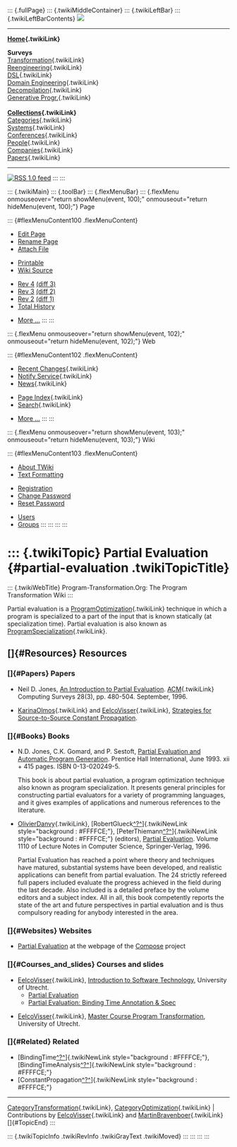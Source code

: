 ::: {.fullPage}
::: {.twikiMiddleContainer}
::: {.twikiLeftBar}
::: {.twikiLeftBarContents}
![](../pub/transformation.gif)

------------------------------------------------------------------------

**[Home](WebHome){.twikiLink}**

**Surveys**\
[Transformation](ProgramTransformation){.twikiLink}\
[Reengineering](ReengineeringWiki){.twikiLink}\
[DSL](DomainSpecificLanguages){.twikiLink}\
[Domain Engineering](DomainEngineering){.twikiLink}\
[Decompilation](DeCompilation){.twikiLink}\
[Generative Progr.](GenerativeProgrammingWiki){.twikiLink}\
\
**[Collections](CategoryCollection){.twikiLink}**\
[Categories](CategoryCategory){.twikiLink}\
[Systems](TransformationSystems){.twikiLink}\
[Conferences](TransformationConferences){.twikiLink}\
[People](TransformationPeople){.twikiLink}\
[Companies](TransformationCompanies){.twikiLink}\
[Papers](CategoryPaper){.twikiLink}

------------------------------------------------------------------------

[![](../pub/rss.gif "RSS 1.0 feed")](WebRss@skin=rss)
:::
:::

::: {.twikiMain}
::: {.toolBar}
::: {.flexMenuBar}
::: {.flexMenu onmouseover="return showMenu(event, 100);" onmouseout="return hideMenu(event, 100);"}
Page

::: {#flexMenuContent100 .flexMenuContent}
-   [Edit
    Page](http://www.program-transformation.org/edit/Transform/PartialEvaluation?t=1536825810)
-   [Rename
    Page](http://www.program-transformation.org/rename/Transform/PartialEvaluation)
-   [Attach
    File](http://www.program-transformation.org/attach/Transform/PartialEvaluation)

<!-- -->

-   [Printable](http://www.program-transformation.org/view/Transform/PartialEvaluation?skin=print.pattern)
-   [Wiki
    Source](http://www.program-transformation.org/view/Transform/PartialEvaluation?skin=text&raw=on&contenttype=text/plain)

<!-- -->

-   [Rev
    4](http://www.program-transformation.org/view/Transform/PartialEvaluation?rev=1.4)
    [(diff 3)](http://www.program-transformation.org/rdiff/Transform/PartialEvaluation?rev1=1.4&rev2=1.3)
-   [Rev
    3](http://www.program-transformation.org/view/Transform/PartialEvaluation?rev=1.3)
    [(diff 2)](http://www.program-transformation.org/rdiff/Transform/PartialEvaluation?rev1=1.3&rev2=1.2)
-   [Rev
    2](http://www.program-transformation.org/view/Transform/PartialEvaluation?rev=1.2)
    [(diff 1)](http://www.program-transformation.org/rdiff/Transform/PartialEvaluation?rev1=1.2&rev2=1.1)
-   [Total
    History](http://www.program-transformation.org/rdiff/Transform/PartialEvaluation)

<!-- -->

-   [More
    \...](http://www.program-transformation.org/oops/Transform/PartialEvaluation?template=oopsmore&param1=1.4&param2=1.4)
:::
:::

::: {.flexMenu onmouseover="return showMenu(event, 102);" onmouseout="return hideMenu(event, 102);"}
Web

::: {#flexMenuContent102 .flexMenuContent}
-   [Recent Changes](WebChanges){.twikiLink}
-   [Notify Service](WebNotify){.twikiLink}
-   [News](WebNews){.twikiLink}

<!-- -->

-   [Page Index](WebIndex){.twikiLink}
-   [Search](WebSearch){.twikiLink}

<!-- -->

-   [More
    \...](http://www.program-transformation.org/oops/Transform/PartialEvaluation?template=oopsmore&param1=1.4&param2=1.4)
:::
:::

::: {.flexMenu onmouseover="return showMenu(event, 103);" onmouseout="return hideMenu(event, 103);"}
Wiki

::: {#flexMenuContent103 .flexMenuContent}
-   [About
    TWiki](http://www.program-transformation.org/view/TWiki/WebHome)
-   [Text
    Formatting](http://www.program-transformation.org/view/TWiki/TextFormattingRules)

<!-- -->

-   [Registration](http://www.program-transformation.org/view/TWiki/TWikiRegistration)
-   [Change
    Password](http://www.program-transformation.org/view/TWiki/ChangePassword)
-   [Reset
    Password](http://www.program-transformation.org/view/TWiki/ResetPassword)

<!-- -->

-   [Users](http://www.program-transformation.org/view/Main/TWikiUsers)
-   [Groups](http://www.program-transformation.org/view/Main/TWikiGroups)
:::
:::
:::
:::

::: {.twikiTopic}
Partial Evaluation {#partial-evaluation .twikiTopicTitle}
==================

::: {.twikiWebTitle}
Program-Transformation.Org: The Program Transformation Wiki
:::

Partial evaluation is a
[ProgramOptimization](ProgramOptimization){.twikiLink} technique in
which a program is specialized to a part of the input that is known
statically (at specialization time). Partial evaluation is also known as
[ProgramSpecialization](ProgramSpecialization){.twikiLink}.

[]{#Resources} Resources
------------------------

### []{#Papers} Papers

-   Neil D. Jones, [An Introduction to Partial
    Evaluation](http://www.diku.dk/topps/bibliography/1996.html#D-294).
    [ACM](ACM){.twikiLink} Computing Surveys 28(3), pp. 480-504.
    September, 1996.

<!-- -->

-   [KarinaOlmos](KarinaOlmos){.twikiLink} and
    [EelcoVisser](EelcoVisser){.twikiLink}, [Strategies for
    Source-to-Source Constant
    Propagation](http://www.stratego-language.org/twiki/bin/view/Stratego/StrategiesForSourceToSourceConstantPropagation).

### []{#Books} Books

-   N.D. Jones, C.K. Gomard, and P. Sestoft, [Partial Evaluation and
    Automatic Program
    Generation](http://www.dina.dk/~sestoft/pebook/pebook.html).
    Prentice Hall International, June 1993. xii + 415 pages. ISBN
    0-13-020249-5.

    This book is about partial evaluation, a program optimization
    technique also known as program specialization. It presents general
    principles for constructing partial evaluators for a variety of
    programming languages, and it gives examples of applications and
    numerous references to the literature.

<!-- -->

-   [OlivierDanvy](OlivierDanvy){.twikiLink},
    [RobertGlueck[^?^](http://www.program-transformation.org/edit/Transform/RobertGlueck?topicparent=Transform.PartialEvaluation)]{.twikiNewLink
    style="background : #FFFFCE;"},
    [PeterThiemann[^?^](http://www.program-transformation.org/edit/Transform/PeterThiemann?topicparent=Transform.PartialEvaluation)]{.twikiNewLink
    style="background : #FFFFCE;"} (editors), [Partial
    Evaluation](http://www.diku.dk/users/glueck/PE96-book.html). Volume
    1110 of Lecture Notes in Computer Science, Springer-Verlag, 1996.

    Partial Evaluation has reached a point where theory and techniques
    have matured, substantial systems have been developed, and realistic
    applications can benefit from partial evaluation. The 24 strictly
    refereed full papers included evaluate the progress achieved in the
    field during the last decade. Also included is a detailed preface by
    the volume editors and a subject index. All in all, this book
    competently reports the state of the art and future perspectives in
    partial evaluation and is thus compulsory reading for anybody
    interested in the area.

### []{#Websites} Websites

-   [Partial Evaluation](http://compose.labri.fr/documentation/pe/) at
    the webpage of the [Compose](http://compose.labri.fr/) project

### []{#Courses_and_slides} Courses and slides

-   [EelcoVisser](EelcoVisser){.twikiLink}, [Introduction to Software
    Technology](http://www.cs.uu.nl/groups/ST/twiki/bin/view/Ist/ProgramTransformation),
    University of Utrecht.
    -   [Partial
        Evaluation](http://www.cs.uu.nl:80/groups/ST/twiki/pub/Ist/ProgramTransformation/IST-PT2.pdf)
    -   [Partial Evaluation: Binding Time Annotation &
        Spec](http://www.cs.uu.nl:80/groups/ST/twiki/pub/Ist/ProgramTransformation/IST-PT3.pdf)

<!-- -->

-   [EelcoVisser](EelcoVisser){.twikiLink}, [Master Course Program
    Transformation](http://www.cs.uu.nl/groups/ST/twiki/bin/view/Pt),
    University of Utrecht.

### []{#Related} Related

-   [BindingTime[^?^](http://www.program-transformation.org/edit/Transform/BindingTime?topicparent=Transform.PartialEvaluation)]{.twikiNewLink
    style="background : #FFFFCE;"},
    [BindingTimeAnalysis[^?^](http://www.program-transformation.org/edit/Transform/BindingTimeAnalysis?topicparent=Transform.PartialEvaluation)]{.twikiNewLink
    style="background : #FFFFCE;"}
-   [ConstantPropagation[^?^](http://www.program-transformation.org/edit/Transform/ConstantPropagation?topicparent=Transform.PartialEvaluation)]{.twikiNewLink
    style="background : #FFFFCE;"}

------------------------------------------------------------------------

[CategoryTransformation](CategoryTransformation){.twikiLink},
[CategoryOptimization](CategoryOptimization){.twikiLink} \|
Contributions by [EelcoVisser](../Main/EelcoVisser){.twikiLink} and
[MartinBravenboer](../Main/MartinBravenboer){.twikiLink}\
[]{#TopicEnd}
:::

::: {.twikiTopicInfo .twikiRevInfo .twikiGrayText .twikiMoved}
:::
:::
:::
:::
